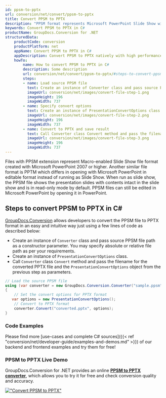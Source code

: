 ```yaml
---
id: ppsm-to-pptx
url: conversion/net/convert/ppsm-to-pptx
title: Convert PPSM to PPTX
description: "PPSM format represents Microsoft PowerPoint Slide Show with .ppsm extension. Learn how to convert PPSM to PPTX file programmatically in C# language using GroupDocs.Conversion for .NET library."
keywords: Convert PPSM to PPTX in C#
productName: GroupDocs.Conversion for .NET
structuredData:
    productCode: conversion
    productPlatform: net
    appName: Convert PPSM to PPTX in C#
    appDescription: Convert PPSM to PPTX natively with high performance using C# language and server side GroupDocs.Conversion for .NET APIs, without the use of any software like Microsoft or Open Office.
    howTo:
        name: How to convert PPSM to PPTX in C# 
        description: Some description
        url: conversion/net/convert/ppsm-to-pptx/#steps-to-convert-ppsm-to-pptx-in-c
        steps:
        - name: Load source PPSM file 
          text: Create an instance of Converter class and pass source PPSM file path as a constructor parameter. You may specify absolute or relative file path as per your requirements. 
          imageUrl: conversion/net/images/convert-file-step-1.png
          imageHeight: 196
          imageWidth: 737
        - name: Specify convert options 
          text: Create an instance of PresentationConvertOptions class.
          imageUrl: conversion/net/images/convert-file-step-2.png
          imageHeight: 196
          imageWidth: 737
        - name: Convert to PPTX and save result 
          text: Call Converter class Convert method and pass the filename for the converted HTML file and the PresentationConvertOptions object from the previous step as parameters.
          imageUrl: conversion/net/images/convert-file-step-3.png
          imageHeight: 196
          imageWidth: 737
---
```


Files with PPSM extension represent Macro-enabled Slide Show file format created with Microsoft PowerPoint 2007 or higher. Another similar file format is PPTM which differs in opening with Microsoft PowerPoint in editable format instead of running as Slide Show. When run as slide show, the PPSM file shows the presentation slides with contents intact in the slide show and is in read-only mode by default. PPSM files can still be edited in Microsoft PowerPoint by opening it in PowerPoint.

## Steps to convert PPSM to PPTX in C#

[GroupDocs.Conversion](https://products.groupdocs.com/conversion/net) allows developers to convert the PPSM file to PPTX format in an easy and intuitive way just using a few lines of code as described below:

* Create an instance of `Converter` class and pass source PPSM file path as a constructor parameter. You may specify absolute or relative file path as per your requirements. 
* Create an instance of `PresentationConvertOptions` class.
* Call `Converter` class `Convert` method and pass the filename for the converted PPTX file and the `PresentationConvertOptions` object from the previous step as parameters.

```csharp
// Load the source PPSM file
using (var converter = new GroupDocs.Conversion.Converter("sample.ppsm"))
{
    // Set the convert options for PPTX format
   var options = new PresentationConvertOptions();
    // Convert to PPTX format
    converter.Convert("converted.pptx", options);
}
```

### Code Examples

Please find more [use-cases and complete C# sources]({{< ref "conversion/net/developer-guide/examples-and-demos.md" >}}) of our backend and frontend examples and try them for free!

### PPSM to PPTX Live Demo

GroupDocs.Conversion for .NET provides an online [**PPSM to PPTX converter**](https://products.groupdocs.app/conversion/ppsm-to-pptx), which allows you to try it for free and check conversion quality and accuracy.

[!["Convert PPSM to PPTX"](conversion/net/images/convert-to-pptx/convert-ppsm-to-pptx.png)](https://products.groupdocs.app/conversion/ppsm-to-pptx)